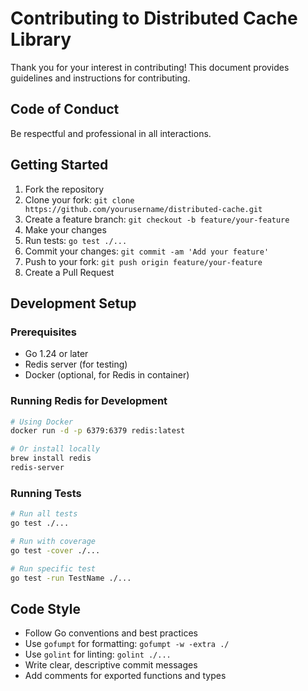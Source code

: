 # Contributing to Distributed Cache Library

Thank you for your interest in contributing! This document provides guidelines and instructions for contributing.

## Code of Conduct

Be respectful and professional in all interactions.

## Getting Started

1. Fork the repository
2. Clone your fork: `git clone https://github.com/yourusername/distributed-cache.git`
3. Create a feature branch: `git checkout -b feature/your-feature`
4. Make your changes
5. Run tests: `go test ./...`
6. Commit your changes: `git commit -am 'Add your feature'`
7. Push to your fork: `git push origin feature/your-feature`
8. Create a Pull Request

## Development Setup

### Prerequisites

- Go 1.24 or later
- Redis server (for testing)
- Docker (optional, for Redis in container)

### Running Redis for Development

```bash
# Using Docker
docker run -d -p 6379:6379 redis:latest

# Or install locally
brew install redis
redis-server
```

### Running Tests

```bash
# Run all tests
go test ./...

# Run with coverage
go test -cover ./...

# Run specific test
go test -run TestName ./...
```

## Code Style

- Follow Go conventions and best practices
- Use `gofumpt` for formatting: `gofumpt -w -extra ./`
- Use `golint` for linting: `golint ./...`
- Write clear, descriptive commit messages
- Add comments for exported functions and types
